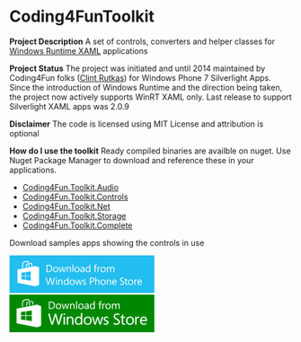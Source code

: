 # Coding4FunToolkit

**Project Description**
A set of controls, converters and helper classes for [Windows Runtime XAML](http://en.wikipedia.org/wiki/Windows_Runtime_XAML_Framework) applications

**Project Status**
The project was initiated and until 2014 maintained by Coding4Fun folks ([Clint Rutkas](https://twitter.com/ClintRutkas)) for Windows Phone 7 Silverlight Apps. Since the introduction of Windows Runtime and the direction being taken, the project now actively supports WinRT XAML only.
Last release to support Silverlight XAML apps was 2.0.9

**Disclaimer**
The code is licensed using MIT License and attribution is optional

**How do I use the toolkit**
Ready compiled binaries are availble on nuget. Use Nuget Package Manager to download and reference these in your applications.

- [Coding4Fun.Toolkit.Audio](http://www.nuget.org/packages/Coding4Fun.Toolkit.Audio/)
- [Coding4Fun.Toolkit.Controls](http://www.nuget.org/packages/Coding4Fun.Toolkit.Controls/)
- [Coding4Fun.Toolkit.Net](http://www.nuget.org/packages/Coding4Fun.Toolkit.Net/)
- [Coding4Fun.Toolkit.Storage](http://www.nuget.org/packages/Coding4Fun.Toolkit.Storage/)
- [Coding4Fun.Toolkit.Complete](http://www.nuget.org/packages/Coding4Fun.Toolkit.Complete/)


Download samples apps showing the controls in use

[<img src="https://github.com/Coding4FunProjects/Coding4FunToolkit/blob/master/Images/WindowsPhoneStore.png" width="258" height="67">](http://www.windowsphone.com/s?appid=c91926bd-82be-4ef0-aab4-a093082ec890) [<img src="https://github.com/Coding4FunProjects/Coding4FunToolkit/blob/master/Images/WindowsStore.png" width="258" height="67">](http://apps.microsoft.com/windows/app/coding4fun-toolkit/3797dae9-e5e4-451e-9a22-d09d19b27084) 
